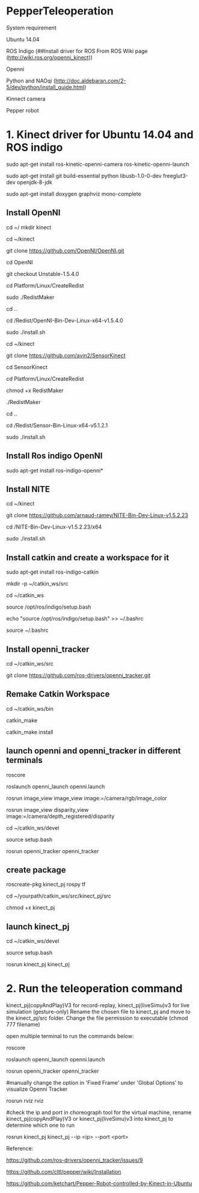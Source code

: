# PepperTeleoperation

System requirement

  Ubuntu 14.04
  
  ROS Indigo (##Install driver for ROS From ROS Wiki page (http://wiki.ros.org/openni_kinect))
  
  Openni
  
  Python and NAOqi (http://doc.aldebaran.com/2-5/dev/python/install_guide.html)
  
  Kinnect camera
  
  Pepper robot

# 1.  Kinect driver for Ubuntu 14.04 and ROS indigo

sudo apt-get install ros-kinetic-openni-camera ros-kinetic-openni-launch

sudo apt-get install git build-essential python libusb-1.0-0-dev freeglut3-dev openjdk-8-jdk

sudo apt-get install doxygen graphviz mono-complete

## Install OpenNI

cd ~/ mkdir kinect

cd ~/kinect 

git clone https://github.com/OpenNI/OpenNI.git 

cd OpenNI 

git checkout Unstable-1.5.4.0 

cd Platform/Linux/CreateRedist 

sudo ./RedistMaker

cd ..

cd /Redist/OpenNI-Bin-Dev-Linux-x64-v1.5.4.0 

sudo ./install.sh

cd ~/kinect 

git clone https://github.com/avin2/SensorKinect 

cd SensorKinect 

cd Platform/Linux/CreateRedist 

chmod +x RedistMaker 

./RedistMaker

cd ..

cd /Redist/Sensor-Bin-Linux-x64-v5.1.2.1 

sudo ./install.sh

## Install Ros indigo OpenNI

sudo apt-get install ros-indigo-openni*

## Install NITE

cd ~/kinect 

git clone https://github.com/arnaud-ramey/NITE-Bin-Dev-Linux-v1.5.2.23 

cd /NITE-Bin-Dev-Linux-v1.5.2.23/x64 

sudo ./install.sh

## Install catkin and create a workspace for it

sudo apt-get install ros-indigo-catkin

mkdir -p ~/catkin_ws/src

cd ~/catkin_ws

source /opt/ros/indigo/setup.bash

echo "source /opt/ros/indigo/setup.bash" >> ~/.bashrc

source ~/.bashrc

## Install openni_tracker

cd ~/catkin_ws/src 

git clone https://github.com/ros-drivers/openni_tracker.git

## Remake Catkin Workspace

cd ~/catkin_ws/bin 

catkin_make 

catkin_make install

## launch openni and openni_tracker in different terminals

roscore

roslaunch openni_launch openni.launch

rosrun image_view image_view image:=/camera/rgb/image_color

rosrun image_view disparity_view image:=/camera/depth_registered/disparity

cd ~/catkin_ws/devel 

source setup.bash 

rosrun openni_tracker openni_tracker

## create package

roscreate-pkg kinect_pj rospy tf

cd ~/yourpath/catkin_ws/src/kinect_pj/src 

chmod +x kinect_pj

## launch kinect_pj

cd ~/catkin_ws/devel 

source setup.bash 

rosrun kinect_pj kinect_pj

# 2.  Run the teleoperation command
kinect_pj(copyAndPlay)V3 for record-replay, kinect_pj(liveSimu)v3 for live simulation (gesture-only)
Rename the chosen file to kinect_pj and move to the kinect_pj/src folder. 
Change the file permission to executable (chmod 777 filename)

open multiple terminal to run the commands below:

roscore

roslaunch openni_launch openni.launch

rosrun openni_tracker openni_tracker

#manually change the option in 'Fixed Frame' under 'Global Options' to visualize Openni Tracker

rosrun rviz rviz

#check the ip and port in choreograph tool for the virtual machine, rename kinect_pj(copyAndPlay)V3 or kinect_pj(liveSimu)v3 into kinect_pj to determine which one to run

rosrun kinect_pj kinect_pj --ip \<ip> --port \<port>


Reference:

https://github.com/ros-drivers/openni_tracker/issues/9

https://github.com/cltl/pepper/wiki/Installation

https://github.com/ketchart/Pepper-Robot-controlled-by-Kinect-in-Ubuntu



